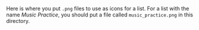 Here is where you put `.png` files to use as icons for a list. For a list with the name *Music Practice*, you should put a file called `music_practice.png` in this directory.
